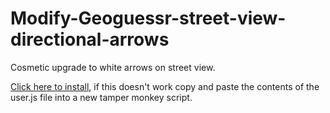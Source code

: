 # Modify-Geoguessr-street-view-directional-arrows
Cosmetic upgrade to white arrows on street view.

[Click here to install](https://github.com/echandler/Modify-Geoguessr-street-view-directional-arrows/raw/main/upgradeSVArrows.user.js), if this doesn't work copy and paste the contents of the user.js file into a new tamper monkey script.
